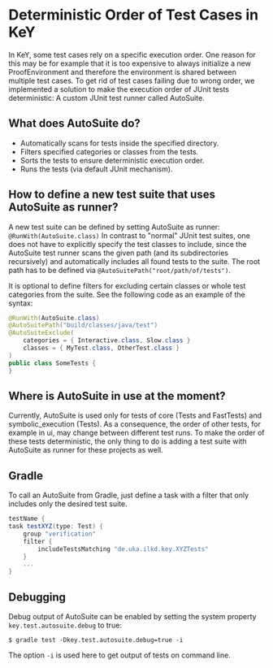 # Deterministic Order of Test Cases in KeY

In KeY, some test cases rely on a specific execution order. One reason for this may be for example that it is too expensive to always initialize a new ProofEnvironment and therefore the environment is shared between multiple test cases.
To get rid of test cases failing due to wrong order, we implemented a solution to make the execution order of JUnit tests deterministic: A custom JUnit test runner called AutoSuite.

## What does AutoSuite do?
* Automatically scans for tests inside the specified directory.
* Filters specified categories or classes from the tests.
* Sorts the tests to ensure deterministic execution order.
* Runs the tests (via default JUnit mechanism).

## How to define a new test suite that uses AutoSuite as runner?
A new test suite can be defined by setting AutoSuite as runner:
`@RunWith(AutoSuite.class)` In contrast to "normal" JUnit test suites, one does not have to explicitly specify the test classes to include, since the AutoSuite test runner scans the given path (and its subdirectories recursively) and automatically includes all found tests to the suite. The root path has to be defined via `@AutoSuitePath("root/path/of/tests")`.

It is optional to define filters for excluding certain classes or whole test categories from the suite. See the following code as an example of the syntax:

```Java
@RunWith(AutoSuite.class)
@AutoSuitePath("build/classes/java/test")
@AutoSuiteExclude(
    categories = { Interactive.class, Slow.class }
    classes = { MyTest.class, OtherTest.class }
)
public class SomeTests {
}
```

## Where is AutoSuite in use at the moment?
Currently, AutoSuite is used only for tests of core (Tests and FastTests) and symbolic_execution (Tests). As a consequence, the order of other tests, for example in ui, may change between different test runs. To make the order of these tests deterministic, the only thing to do is adding a test suite
with AutoSuite as runner for these projects as well.

## Gradle
To call an AutoSuite from Gradle, just define a task with a filter that only includes only the desired test suite.
```Groovy
testName {
task testXYZ(type: Test) {
    group "verification"
    filter {
        includeTestsMatching "de.uka.ilkd.key.XYZTests"
    }
    ...
}
```

## Debugging
Debug output of AutoSuite can be enabled by setting the system property `key.test.autosuite.debug` to true:
```
$ gradle test -Dkey.test.autosuite.debug=true -i
```
The option `-i` is used here to get output of tests on command line.

